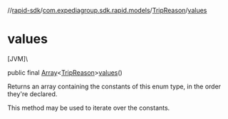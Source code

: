 //[rapid-sdk](../../../index.md)/[com.expediagroup.sdk.rapid.models](../index.md)/[TripReason](index.md)/[values](values.md)

# values

[JVM]\

public final [Array](https://kotlinlang.org/api/latest/jvm/stdlib/kotlin/-array/index.html)&lt;[TripReason](index.md)&gt;[values](values.md)()

Returns an array containing the constants of this enum type, in the order they're declared.

This method may be used to iterate over the constants.
